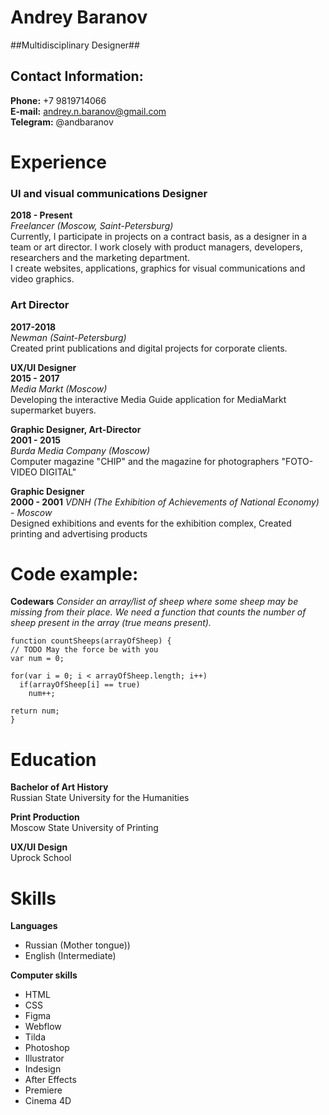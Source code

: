 # Andrey Baranov #


##Multidisciplinary Designer##


## Contact Information: ##
  **Phone:** +7 9819714066  
  **E-mail:** andrey.n.baranov@gmail.com  
  **Telegram:** @andbaranov


# Experience ##
### UI and visual communications Designer ###  
  **2018 - Present**  
  *Freelancer (Moscow, Saint-Petersburg)*    
  Currently, I participate in projects on a contract basis, as a designer in a team or art director. I work closely with product managers, developers, researchers and the marketing department.  
  I create websites, applications, graphics for visual communications and video graphics.  


### Art Director ###  
  **2017-2018**  
  *Newman (Saint-Petersburg)*  
  Created print publications and digital projects for corporate clients. 

  **UX/UI Designer**  
  **2015 - 2017**  
  *Media Markt (Moscow)*  
  Developing the interactive Media Guide application for MediaMarkt supermarket buyers.

  **Graphic Designer, Art-Director**  
  **2001 - 2015**  
  *Burda Media Company (Moscow)*    
  Computer magazine "CHIP" and the magazine for photographers "FOTO-VIDEO DIGITAL"   

  **Graphic Designer**  
  **2000 - 2001** 
  *VDNH (The Exhibition of Achievements of National Economy) - Moscow*   
  Designed exhibitions and events for the exhibition complex, Created printing and advertising products
    

# Code example: #
  **Codewars** *Consider an array/list of sheep where some sheep may be missing from their place. We need a function that counts the number of sheep present in the array (true means present).*  
  ```
  function countSheeps(arrayOfSheep) {
  // TODO May the force be with you
  var num = 0;
  
  for(var i = 0; i < arrayOfSheep.length; i++)
    if(arrayOfSheep[i] == true)
      num++;
      
  return num;
}
 ```

# Education #
  **Bachelor of Art History**  
  Russian State University for the Humanities 

 **Print Production**  
   Moscow State University of Printing

  **UX/UI Design**  
  Uprock School


# Skills #
  **Languages**  
  * Russian (Mother tongue)) 
  * English (Intermediate)   

  **Computer skills** 
  * HTML  
  * CSS  
  * Figma  
  * Webflow  
  * Tilda  
  * Photoshop
  * Illustrator 
  * Indesign   
  * After Effects  
  * Premiere  
  * Cinema 4D 